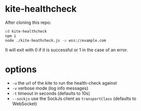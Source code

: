 kite-healthcheck
================
After cloning this repo:
``` bash
cd kite-healthcheck
npm i
node ./kite-heathcheck.js -u wss://example.com
```
It will exit with 0 if it is successful or 1 in the case of an error.

# options
* `-u` the url of the kite to run the health-check against
* `-v` verbose mode (log info messages)
* `-t` timeout in seconds (defaults to 10s)
* `--sockjs` use the SockJs client as `transportClass` (defaults to WebSocket)

